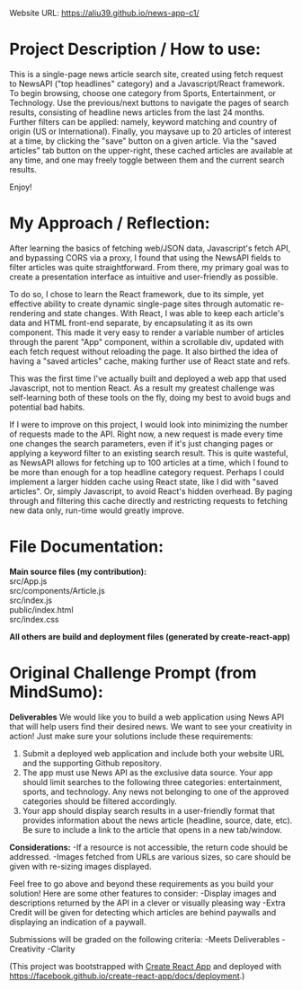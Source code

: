 ​​Website URL: https://aliu39.github.io/news-app-c1/

# Project Description / How to use:

​This is a single-page news article search site, created using fetch request to NewsAPI ("top headlines" category) and a Javascript/React framework. To begin browsing, choose one category from Sports, Entertainment, or Technology. Use the previous/next buttons to navigate the pages of search results, consisting of headline news articles from the last 24 months. Further filters can be applied: namely, keyword matching and country of origin (US or International). Finally, you may ​save​ up to 20 articles of interest at a time, by clicking the "save" button on a given article. Via the "saved articles" tab button on the upper-right​, these cached articles are available at any time, and one may freely toggle between them and the current search results.

Enjoy!

# My Approach / Reflection:

​​After learning the basics of fetching web/JSON data, Javascript's fetch API,​ and bypassing CORS via a proxy, I found that using the NewsAPI fields to filter articles was quite straightforward. From there, my primary goal was to create a presentation interface as intuitive and user-friendly as possible.

To do so, I chose to learn the React framework, due to its simple, yet effective ability to create dynamic single-page sites through automatic re-rendering and state changes. With React, I was able to keep each article's data and HTML front-end separate, by encapsulating it as its own component. This made it very easy to render a variable number of articles through the parent "App" component, within a scrollable div, updated with each fetch request without reloading the page. It also birthed the idea of having a "saved articles" cache, making further use of React state and refs.

This was the first time I've actually built and deployed a web app that used Javascript, not to mention React. As a result my greatest challenge was self-learning both of these tools on the fly, doing my best to avoid bugs and potential bad habits.

If I were to improve on this project, I would look into minimizing the number of requests made to the API. Right now, a new request is made every time one changes the search parameters, even if it's just changing pages or applying a keyword filter to an existing search result. This is quite wasteful, as NewsAPI allows for fetching up to 100 articles at a time, which I found to be more than enough for a top headline category request. Perhaps I could implement a larger hidden cache using React state, like I did with "saved articles". Or, simply Javascript, to avoid React's hidden overhead. By paging through and filtering this cache directly and restricting requests to fetching ​new​ data only, run-time would greatly improve.

# File Documentation:

**Main source files (my contribution):**  
src/App.js  
src/components/Article.js  
src/index.js  
public/index.html  
src/index.css

**All others are build and deployment files (generated by create-react-app)**

# Original Challenge Prompt (from MindSumo):

**Deliverables**
We would like you to build a web application using News API that will help users find their desired news. We want to see your creativity in action! Just make sure your solutions include these requirements:

1. Submit a deployed web application and include both your website URL and the supporting Github repository.
2. The app must use News API as the exclusive data source.
   Your app should limit searches to the following three categories: entertainment, sports, and technology. Any news not belonging to one of the approved categories should be filtered accordingly.
3. Your app should display search results in a user-friendly format that provides information about the news article (headline, source, date, etc). Be sure to include a link to the article that opens in a new tab/window.

**Considerations:**
-If a resource is not accessible, the return code should be addressed.
-Images fetched from URLs are various sizes, so care should be given with re-sizing images displayed.

Feel free to go above and beyond these requirements as you build your solution! Here are some other features to consider:
-Display images and descriptions returned by the API in a clever or visually pleasing way
-Extra Credit will be given for detecting which articles are behind paywalls and displaying an indication of a paywall.

Submissions will be graded on the following criteria:
-Meets Deliverables
-Creativity
-Clarity

(This project was bootstrapped with [Create React App](https://github.com/facebook/create-react-app) and deployed with https://facebook.github.io/create-react-app/docs/deployment.)
